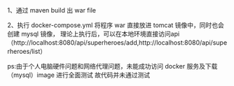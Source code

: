 1、通过 maven build 出 war file

2、执行 docker-compose.yml 将程序 war 直接放进 tomcat 镜像中，同时也会创建 mysql 镜像，
   理论上执行后，可以在本地环境直接访问api（http://localhost:8080/api/superheroes/add,http://localhost:8080/api/superheroes/list）

ps:由于个人电脑硬件问题和网络代理问题，未能成功访问 docker 服务及下载 （mysql）image 进行全面测试
故代码并未通过测试
